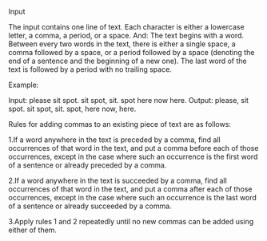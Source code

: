 Input

The input contains one line of text. Each character is either a lowercase letter, a comma, a period, or a space. And: The text begins with a word. Between every two words in the text, there is either a single space, a comma followed by a space, or a period followed by a space (denoting the end of a sentence and the beginning of a new one). The last word of the text is followed by a period with no trailing space.

Example:

Input: please sit spot. sit spot, sit. spot here now here. Output: please, sit spot. sit spot, sit. spot, here now, here.

Rules for adding commas to an existing piece of text are as follows:

1.If a word anywhere in the text is preceded by a comma, find all occurrences of that word in the text, and put a comma before each of those occurrences, except in the case where such an occurrence is the first word of a sentence or already preceded by a comma.

2.If a word anywhere in the text is succeeded by a comma, find all occurrences of that word in the text, and put a comma after each of those occurrences, except in the case where such an occurrence is the last word of a sentence or already succeeded by a comma.

3.Apply rules 1 and 2 repeatedly until no new commas can be added using either of them.
